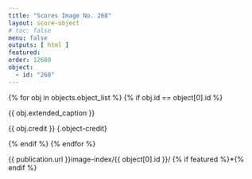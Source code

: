 ```yaml
---
title: "Scores Image No. 268"
layout: score-object
# toc: false
menu: false
outputs: [ html ]
featured: 
order: 12680
object:
  - id: "268"
---
```


{% for obj in objects.object_list %}
{% if obj.id == object[0].id %}

{{ obj.extended_caption }}

{{ obj.credit }} {.object-credit}

{% endif %}
{% endfor %}

<div class="object-credit object-url is-print-only">

{{ publication.url }}image-index/{{ object[0].id }}/ {% if featured %}*{% endif %}

</div>
